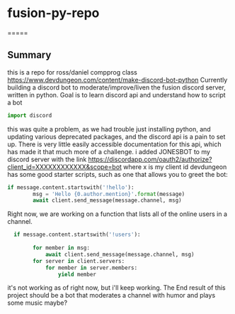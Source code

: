 # fusion-py-repo
=====
## Summary
this is a repo for ross/daniel compprog class
https://www.devdungeon.com/content/make-discord-bot-python
Currently building a discord bot to moderate/improve/liven the fusion discord server, written in python.
Goal is to learn discord api and understand how to script a bot
```python
import discord
```
this was quite a problem, as we had trouble just installing python, and updating various deprecated packages, and the discord api is a pain to set up. There is very little easily accessible documentation for this api, which has made it that much more of a challenge.
i added JONESBOT to my discord server with the link
https://discordapp.com/oauth2/authorize?client_id=XXXXXXXXXXXX&scope=bot
where x is my client id
devdungeon has some good starter scripts, such as one that allows you to greet the bot:
```python
if message.content.startswith('!hello'):
        msg = 'Hello {0.author.mention}'.format(message)
        await client.send_message(message.channel, msg)
```
Right now, we are working on a function that lists all of the online users in a channel.
```python 
  if message.content.startswith('!users'):
        
        for member in msg:
            await client.send_message(message.channel, msg)
        for server in client.servers:
            for member in server.members:
                yield member
```
it's not working as of right now, but i'll keep working.
The End result of this project should be a bot that moderates a channel with humor and plays some music maybe? 
